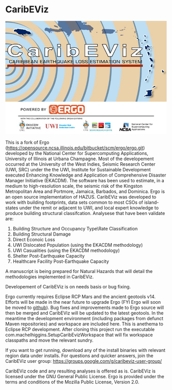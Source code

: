 # CaribEViz
![CaribEViz Splash](caribevizsplash.jpg)

This is a fork of Ergo (https://opensource.ncsa.illinois.edu/bitbucket/scm/ergo/ergo.git) developed by the National Center for Supercomputing Applications, University of Illinois at Urbana Champagne. 
Most of the developement occurred at the University of the West Indies, Seismic Research Center (UWI, SRC) under the the UWI, Institute for Sustainable Development executed Enhancing Knowledge and Application of Comprehensive Disaster Manager Initiative (EKACDM). The software has been used to estimate, in a medium to high-resolution scale, the seismic risk of the Kingston Metropolitan Area and Portmore, Jamaica, Barbados, and Dominica.
Ergo is an open source implementation of HAZUS. CaribEViz was developed to work with building footprints, data sets common to most CSOs of island-states under the remit or adjacent to UWI, and local expert knowledge to produce building structural classifcation. Analysese that have been validate are:  
1. Building Structure and Occupancy Type\Rate Classification
2. Building Structural Damage
3. Direct Econoic Loss
4. UWI Dislocated Population (using the EKACDM methodology)
5. UWI Casualities (using the EKACDM methodology)
6. Shelter Post-Earthquake Capacity
7. Healthcare Facility Post-Earthquake Capacity

A manuscript is being prepared for Natural Hazards that will detail the methodologies implemented in CaribEViz.

Developement of CaribEViz is on needs basis or bug fixing. 

Ergo currently requires Eclipse RCP Mars and the ancient geotools v14. Efforts will be made in the near future to upgrade Ergo (FYI Ergo will soon be moved to [github](https://github.com/ncsa)). Bug fixes and improvements made to Ergo source will then be merged and CaribEViz will be updated to the latest geotools. In the meantime the development environment (including packages from defunct Maven repositories) and workspace are included here. This is anethema to Eclipse RCP development. After cloning this project run the executable com.machelhiggins.SetupCaribEvizWorkspace that will fix workspace classpaths and move the relevant sundry.

If you want to get running, download any of the install binaries with relevant region data under installs. 
For questions and quicker answers, join the CaribEViz user group: https://groups.google.com/g/caribeviz-user-group/

CaribEViz code and any resulting analyses is offered as is. CaribEViz is licensed under the GNU General Public License.  Ergo is provided under the terms and conditions of the Mozilla Public License, Version 2.0.
